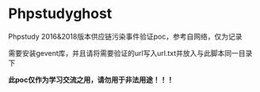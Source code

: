 # Phpstudyghost

Phpstudy 2016&2018版本供应链污染事件验证poc，参考自网络，仅为记录

需要安装gevent库，并且请将需要验证的url写入url.txt并放入与此脚本同一目录下

**此poc仅作为学习交流之用，请勿用于非法用途！！！**

